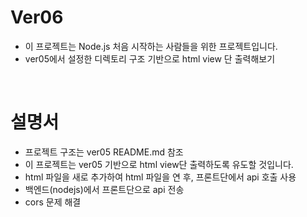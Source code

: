# Ver06

- 이 프로젝트는 Node.js 처음 시작하는 사람들을 위한 프로젝트입니다.
- ver05에서 설정한 디렉토리 구조 기반으로 html view 단 출력해보기

<br/>

# 설명서 

- 프로젝트 구조는 ver05 README.md 참조
- 이 프로젝트는 ver05 기반으로 html view단 출력하도록 유도할 것입니다.
- html 파일을 새로 추가하여 html 파일을 연 후, 프론트단에서 api 호출 사용
- 백엔드(nodejs)에서 프론트단으로 api 전송
- cors 문제 해결